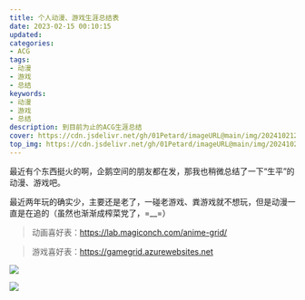 ```yaml
---
title: 个人动漫、游戏生涯总结表
date: 2023-02-15 00:10:15
updated:
categories:
- ACG
tags:
- 动漫
- 游戏
- 总结
keywords:
- 动漫
- 游戏
- 总结
description: 到目前为止的ACG生涯总结
cover: https://cdn.jsdelivr.net/gh/01Petard/imageURL@main/img/202410212206016.png
top_img: https://cdn.jsdelivr.net/gh/01Petard/imageURL@main/img/202410212205706.png
---
```


最近有个东西挺火的啊，企鹅空间的朋友都在发，那我也稍微总结了一下“生平”的动漫、游戏吧。

最近两年玩的确实少，主要还是老了，一碰老游戏、粪游戏就不想玩，但是动漫一直是在追的（虽然也渐渐成榨菜党了，=__=）

> 动画喜好表：https://lab.magiconch.com/anime-grid/

> 游戏喜好表：https://gamegrid.azurewebsites.net

![](https://cdn.jsdelivr.net/gh/01Petard/imageURL@main/img/260347b5afbae070585c640cee87c26.jpg)

![](https://cdn.jsdelivr.net/gh/01Petard/imageURL@main/img/b01ff192777799c1636c1b62026911c.jpg)
